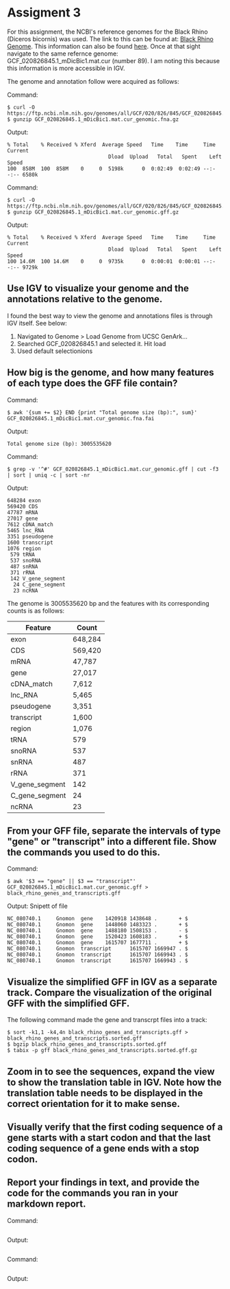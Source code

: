 # Assigment 3

For this assignment, the NCBI's reference genomes for the Black Rhino (Diceros bicornis) was used. The link to this can be found at: [Black Rhino Genome](https://www.ncbi.nlm.nih.gov/datasets/genome/GCF_020826845.1/). This information can also be found [here](https://hgdownload.soe.ucsc.edu/hubs/mammals/index.html). Once at that sight navigate to the same refernce genome: GCF_020826845.1_mDicBic1.mat.cur (number 89). I am noting this because this information is more accessible in IGV. 

The genome and annotation follow were acquired as follows:

Command:
```
$ curl -O https://ftp.ncbi.nlm.nih.gov/genomes/all/GCF/020/826/845/GCF_020826845.1_mDicBic1.mat.cur/GCF_020826845.1_mDicBic1.mat.cur_genomic.fna.gz
$ gunzip GCF_020826845.1_mDicBic1.mat.cur_genomic.fna.gz 
```
Output:
```
% Total    % Received % Xferd  Average Speed   Time    Time     Time  Current
                                 Dload  Upload   Total   Spent    Left  Speed
100  858M  100  858M    0     0  5198k      0  0:02:49  0:02:49 --:--:-- 6580k
```

Command:
```
$ curl -O https://ftp.ncbi.nlm.nih.gov/genomes/all/GCF/020/826/845/GCF_020826845.1_mDicBic1.mat.cur/GCF_020826845.1_mDicBic1.mat.cur_genomic.gff.gz
$ gunzip GCF_020826845.1_mDicBic1.mat.cur_genomic.gff.gz
```
Output:
```
% Total    % Received % Xferd  Average Speed   Time    Time     Time  Current
                                 Dload  Upload   Total   Spent    Left  Speed
100 14.6M  100 14.6M    0     0  9735k      0  0:00:01  0:00:01 --:--:-- 9729k
```

## Use IGV to visualize your genome and the annotations relative to the genome.

I found the best way to view the genome and annotations files is through IGV itself. See below:

1. Navigated to Genome > Load Genome from UCSC GenArk...
2. Searched GCF_020826845.1 and selected it. Hit load
3. Used default selectionions


## How big is the genome, and how many features of each type does the GFF file contain?
Command:
```
$ awk '{sum += $2} END {print "Total genome size (bp):", sum}' GCF_020826845.1_mDicBic1.mat.cur_genomic.fna.fai

```
Output:
```
Total genome size (bp): 3005535620
```

Command:
```
$ grep -v '^#' GCF_020826845.1_mDicBic1.mat.cur_genomic.gff | cut -f3 | sort | uniq -c | sort -nr
```
Output:
```
648284 exon
569420 CDS
47787 mRNA
27017 gene
7612 cDNA_match
5465 lnc_RNA
3351 pseudogene
1600 transcript
1076 region
 579 tRNA
 537 snoRNA
 487 snRNA
 371 rRNA
 142 V_gene_segment
  24 C_gene_segment
  23 ncRNA
```

The genome is 3005535620 bp and the features with its corresponding counts is as follows: 

| Feature         | Count   |
|-----------------|---------|
| exon            | 648,284 |
| CDS             | 569,420 |
| mRNA            | 47,787  |
| gene            | 27,017  |
| cDNA_match      | 7,612   |
| lnc_RNA         | 5,465   |
| pseudogene      | 3,351   |
| transcript      | 1,600   |
| region          | 1,076   |
| tRNA            | 579     |
| snoRNA          | 537     |
| snRNA           | 487     |
| rRNA            | 371     |
| V_gene_segment  | 142     |
| C_gene_segment  | 24      |
| ncRNA           | 23      |

## From your GFF file, separate the intervals of type "gene" or "transcript" into a different file. Show the commands you used to do this.

Command:
```
$ awk '$3 == "gene" || $3 == "transcript"' GCF_020826845.1_mDicBic1.mat.cur_genomic.gff > black_rhino_genes_and_transcripts.gff
```
Output:
Snipett of file
```
NC_080740.1     Gnomon  gene    1420918 1438648 .       + $
NC_080740.1     Gnomon  gene    1448060 1483323 .       + $
NC_080740.1     Gnomon  gene    1488180 1508153 .       - $
NC_080740.1     Gnomon  gene    1520423 1608183 .       + $
NC_080740.1     Gnomon  gene    1615707 1677711 .       + $
NC_080740.1     Gnomon  transcript      1615707 1669947 . $
NC_080740.1     Gnomon  transcript      1615707 1669943 . $
NC_080740.1     Gnomon  transcript      1615707 1669943 . $

```
## Visualize the simplified GFF in IGV as a separate track. Compare the visualization of the original GFF with the simplified GFF.

The following command made the gene and transcrpt files into a track:
```
$ sort -k1,1 -k4,4n black_rhino_genes_and_transcripts.gff > black_rhino_genes_and_transcripts.sorted.gff
$ bgzip black_rhino_genes_and_transcripts.sorted.gff
$ tabix -p gff black_rhino_genes_and_transcripts.sorted.gff.gz
```

## Zoom in to see the sequences, expand the view to show the translation table in IGV. Note how the translation table needs to be displayed in the correct orientation for it to make sense.

## Visually verify that the first coding sequence of a gene starts with a start codon and that the last coding sequence of a gene ends with a stop codon.

## Report your findings in text, and provide the code for the commands you ran in your markdown report.


Command:
```

```
Output:
```

```

Command:
```

```
 Output:
```
 
```
